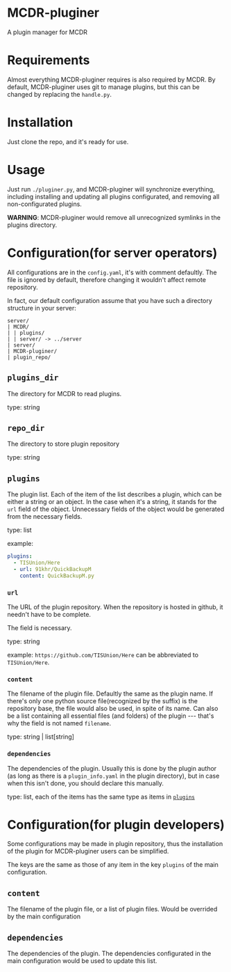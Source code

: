 # MCDR-pluginer

A plugin manager for MCDR

# Requirements

Almost everything MCDR-pluginer requires is also required by MCDR.
By default, MCDR-pluginer uses git to manage plugins,
but this can be changed by replacing the `handle.py`.

# Installation

Just clone the repo, and it's ready for use.

# Usage

Just run `./pluginer.py`, and MCDR-pluginer will synchronize everything,
including installing and updating all plugins configurated,
and removing all non-configurated plugins.

**WARNING**: MCDR-pluginer would remove all unrecognized symlinks in the plugins directory.

# Configuration(for server operators)

All configurations are in the `config.yaml`, it's with comment defaultly.
The file is ignored by default, therefore changing it wouldn't affect remote repository.

In fact, our default configuration assume that
you have such a directory structure in your server:

```
server/
| MCDR/
| | plugins/
| | server/ -> ../server
| server/
| MCDR-pluginer/
| plugin_repo/
```

## `plugins_dir`

The directory for MCDR to read plugins.

type: string

## `repo_dir`

The directory to store plugin repository

type: string

## `plugins`

The plugin list.
Each of the item of the list describes a plugin,
which can be either a string or an object.
In the case when it's a string, it stands for the `url` field of the object.
Unnecessary fields of the object would be generated from the necessary fields.

type: list

example:
```yaml
plugins:
  - TISUnion/Here
  - url: 91khr/QuickBackupM
    content: QuickBackupM.py
```

### `url`

The URL of the plugin repository.
When the repository is hosted in github, it needn't have to be complete.

The field is necessary.

type: string

example: `https://github.com/TISUnion/Here` can be abbreviated to `TISUnion/Here`.

### `content`

The filename of the plugin file.
Defaultly the same as the plugin name.
If there's only one python source file(recognized by the suffix) is the repository base,
the file would also be used, in spite of its name.
Can also be a list containing all essential files (and folders) of the plugin ---
that's why the field is not named `filename`.

type: string | list[string]

### `dependencies`

The dependencies of the plugin.
Usually this is done by the plugin author
(as long as there is a `plugin_info.yaml` in the plugin directory),
but in case when this isn't done, you should declare this manually.

type: list, each of the items has the same type as items in [`plugins`](#plugins)

# Configuration(for plugin developers)

Some configurations may be made in plugin repository,
thus the installation of the plugin for MCDR-pluginer users can be simplified.

The keys are the same as those of any item in the key `plugins` of the main configuration.

## `content`

The filename of the plugin file, or a list of plugin files.
Would be overrided by the main configuration

## `dependencies`

The dependencies of the plugin.
The dependencies configurated in the main configuration would be used to update this list.

